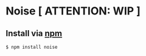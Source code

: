 # Noise [ ATTENTION: WIP ]


## Install via [npm](https://npmjs.org/)

```shell
$ npm install noise
```
